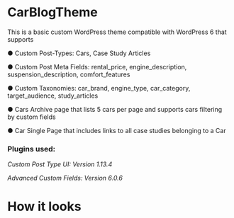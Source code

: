# CarBlogTheme

This is a basic custom WordPress theme compatible with WordPress 6 that supports

● Custom Post-Types: Cars, Case Study Articles

● Custom Post Meta Fields: rental_price, engine_description, suspension_description, comfort_features

● Custom Taxonomies: car_brand, engine_type, car_category, target_audience, study_articles

● Cars Archive page that lists 5 cars per page and supports cars
filtering by custom fields

● Car Single Page that includes links to all case studies belonging to a Car

### Plugins used: ### 
_Custom Post Type UI: Version 1.13.4_ 

_Advanced Custom Fields: Version 6.0.6_

# How it looks #

